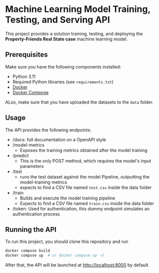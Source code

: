# Machine Learning Model Training, Testing, and Serving API

This project provides a solution training, testing, and deploying the **Property-Friends Real State case** machine learning model.

## Prerequisites

Make sure you have the following components installed:

- Python 3.11
- Required Python libraries (see `requirements.txt`)
- [Docker](https://www.docker.com/get-started)
- [Docker Compose](https://docs.docker.com/compose/install/)

ALso, make sure that you have uploaded the datasets to the `data` folder.

## Usage

The API provides the following endpoints:

- /docs: full documentation on a OpenAPI style
- /model-metrics
  - Exposes the training metrics obtained after the model training
- /predict
  - This is the only POST method, which requires the model's input parameters
- /test
  - runs the test dataset against the model Pipeline, outputting the model-training metrics
  - expects to find a CSV file named `test.csv` inside the data folder
- /train
  - Builds and execute the model training pipeline
  - Expects to find a CSV file named `train.csv` inside the data folder
- /token: Used for authentication, this dummy endpoint simulates an authentication process

## Running the API

To run this project, you should clone this repository and run

```bash
docker compose build
docker compose up  # or docker compose up -d
```

After that, the API will be launched at <http://localhost:8000> by default.
